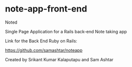 # note-app-front-end

Noted

Single Page Application for a Rails back-end Note taking app


Link for the Back End Ruby on Rails: 

https://github.com/samashtar/noteapp


Created by Srikant Kumar Kalaputapu and Sam Ashtar


